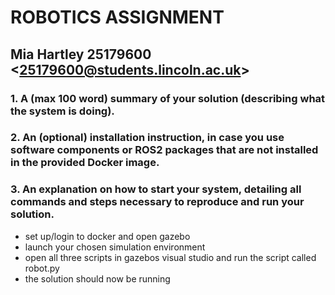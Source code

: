 # ROBOTICS ASSIGNMENT 

## Mia Hartley 25179600 <<25179600@students.lincoln.ac.uk>>

### 1.    A (max 100 word) summary of your solution (describing what the system is doing). 

### 2.    An (optional) installation instruction, in case you use software components or ROS2 packages that are not installed in the provided Docker image.

### 3.    An explanation on how to start your system, detailing all commands and steps necessary to reproduce and run your solution.

* set up/login to docker and open gazebo
* launch your chosen simulation environment 
* open all three scripts in gazebos visual studio and run the script called robot.py
* the solution should now be running
